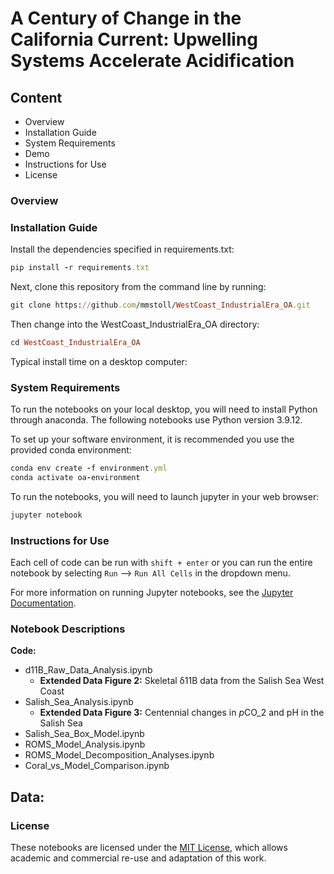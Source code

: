 # A Century of Change in the California Current: Upwelling Systems Accelerate Acidification 

## Content
 - Overview
 - Installation Guide
 - System Requirements
 - Demo
 - Instructions for Use
 - License

### Overview

### Installation Guide
Install the dependencies specified in requirements.txt:
```ruby
pip install -r requirements.txt
```
Next, clone this repository from the command line by running:
```ruby
git clone https://github.com/mmstoll/WestCoast_IndustrialEra_OA.git
```
Then change into the WestCoast_IndustrialEra_OA directory:
```ruby
cd WestCoast_IndustrialEra_OA
```
Typical install time on a desktop computer: 

### System Requirements
To run the notebooks on your local desktop, you will need to install Python through anaconda. The following notebooks use Python version 3.9.12.

To set up your software environment, it is recommended you use the provided conda environment:
```ruby
conda env create -f environment.yml
conda activate oa-environment
```
To run the notebooks, you will need to launch jupyter in your web browser:
```ruby
jupyter notebook
```

### Instructions for Use
Each cell of code can be run with ```shift + enter``` or you can run the entire notebook by selecting ```Run``` --> ```Run All Cells``` in the dropdown menu.

For more information on running Jupyter notebooks, see the [Jupyter Documentation](https://docs.jupyter.org/en/latest/).


### Notebook Descriptions
**Code:**
 - d11B_Raw_Data_Analysis.ipynb
    - **Extended Data Figure 2:** Skeletal δ11B data from the Salish Sea West Coast
 - Salish_Sea_Analysis.ipynb
    - **Extended Data Figure 3:** Centennial changes in *p*CO_2 and pH in the Salish Sea 
 - Salish_Sea_Box_Model.ipynb
 - ROMS_Model_Analysis.ipynb
 - ROMS_Model_Decomposition_Analyses.ipynb
 - Coral_vs_Model_Comparison.ipynb

 
**Data:**
 - 

### License
These notebooks are licensed under the [MIT License](/LICENSE), which allows academic and commercial re-use and adaptation of this work.
